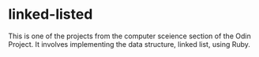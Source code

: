 # linked-listed

This is one of the projects from the computer sceience section of the Odin Project. It involves implementing the data structure, linked list, using Ruby. 